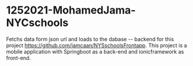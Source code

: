 # 1252021-MohamedJama-NYCschools
Fetchs data form json url and loads to the dabase -- backend for this project https://github.com/jamcaan/NYSschoolsFrontapp. 
This project is a mobile application with Springboot as a back-end and ionicframework as front-end.
